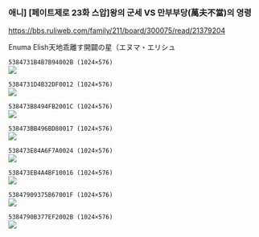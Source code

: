 ### 애니] [페이트제로 23화 스압]왕의 군세 VS 만부부당(萬夫不當)의 영령
https://bbs.ruliweb.com/family/211/board/300075/read/21379204

Enuma Elish天地乖離す開闢の星（エヌマ・エリシュ

`5384731B4B7B94002B (1024×576)`<br>
![](https://i3.ruliweb.com/img/5/3/8/4/5384731B4B7B94002B)

`5384731D4B32DF0012 (1024×576)`<br>
![](https://i1.ruliweb.com/img/5/3/8/4/5384731D4B32DF0012)

`538473B8494FB2001C (1024×576)`<br>
![](https://i3.ruliweb.com/img/5/3/8/4/538473B8494FB2001C)

`538473BB496BD80017 (1024×576)`<br>
![](https://i2.ruliweb.com/img/5/3/8/4/538473BB496BD80017)

`538473E84A6F7A0024 (1024×576)`<br>
![](https://i1.ruliweb.com/img/5/3/8/4/538473E84A6F7A0024)

`538473EB4A4BF10016 (1024×576)`<br>
![](https://i2.ruliweb.com/img/5/3/8/4/538473EB4A4BF10016)

`53847909375B67001F (1024×576)`<br>
![](https://i3.ruliweb.com/img/5/3/8/4/53847909375B67001F)

`5384790B377EF2002B (1024×576)`<br>
![](https://i3.ruliweb.com/img/5/3/8/4/5384790B377EF2002B)
